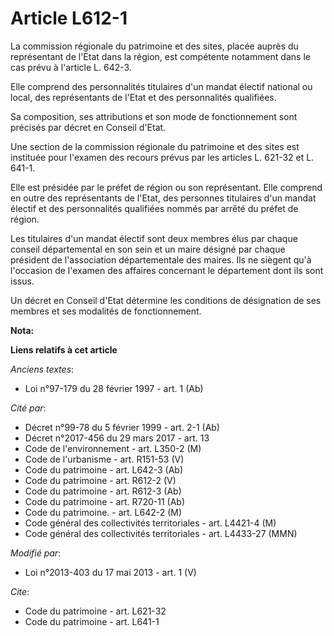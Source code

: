 # Article L612-1

La commission régionale du patrimoine et des sites, placée auprès du représentant de l'Etat dans la région, est compétente
notamment dans le cas prévu à l'article L. 642-3. 

Elle comprend des personnalités titulaires d'un mandat électif national ou local, des représentants de l'Etat et des
personnalités qualifiées. 

Sa composition, ses attributions et son mode de fonctionnement sont précisés par décret en Conseil d'Etat. 

Une section de la commission régionale du patrimoine et des sites est instituée pour l'examen des recours prévus par les
articles L. 621-32 et L. 641-1. 

Elle est présidée par le préfet de région ou son représentant. Elle comprend en outre des représentants de l'Etat, des
personnes titulaires d'un mandat électif et des personnalités qualifiées nommés par arrêté du préfet de région. 

Les titulaires d'un mandat électif sont deux membres élus par chaque conseil départemental  en son sein et un maire désigné
par chaque président de l'association départementale des maires. Ils ne siègent qu'à l'occasion de l'examen des affaires
concernant le département dont ils sont issus. 

Un décret en Conseil d'Etat détermine les conditions de désignation de ses membres et ses modalités de fonctionnement.

**Nota:**



**Liens relatifs à cet article**

_Anciens textes_:

  - Loi n°97-179 du 28 février 1997 - art. 1 (Ab)

_Cité par_:

  - Décret n°99-78 du 5 février 1999 - art. 2-1 (Ab)
  - Décret n°2017-456 du 29 mars 2017 - art. 13
  - Code de l'environnement - art. L350-2 (M)
  - Code de l'urbanisme - art. R151-53 (V)
  - Code du patrimoine - art. L642-3 (Ab)
  - Code du patrimoine - art. R612-2 (V)
  - Code du patrimoine - art. R612-3 (Ab)
  - Code du patrimoine - art. R720-11 (Ab)
  - Code du patrimoine. - art. L642-2 (M)
  - Code général des collectivités territoriales - art. L4421-4 (M)
  - Code général des collectivités territoriales - art. L4433-27 (MMN)

_Modifié par_:

  - Loi n°2013-403 du 17 mai 2013 - art. 1 (V)

_Cite_:

  - Code du patrimoine - art. L621-32
  - Code du patrimoine - art. L641-1
